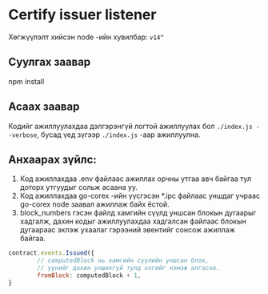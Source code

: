 # Certify issuer listener
Хөгжүүлэлт хийсэн node -ийн хувилбар: `v14^`
## Суулгах заавар
npm install

## Асаах заавар
Кодийг ажиллуулахдаа дэлгэрэнгүй логтой ажиллуулах бол `./index.js --verbose`, бусад үед зүгээр `./index.js` -аар ажиллуулна.

## Анхаарах зүйлс:
1. Код ажиллахдаа .env файлаас ажиллах орчны утгаа авч байгаа тул доторх утгуудыг сольж асаана уу.
2. Код ажиллахдаа go-corex -ийн үүсгэсэн *.ipc файлаас уншдаг учраас go-corex node заавал ажиллаж байх ёстой.
3. block_numbers гэсэн файлд хамгийн сүүлд уншсан блокын дугаарыг хадгалж, дахин кодыг ажиллуулахдаа хадгалсан файлаас блокын дугаараас эхлэж ухаалаг гэрээний эвентийг сонсож ажиллаж байгаа.
```javascript
contract.events.Issued({
        // computedBlock нь хамгийн сүүлийн уншсан блок,
        // үүнийг дахин уншихгүй тулд нэгийг нэмэж алгасна.
        fromBlock: computedBlock + 1,
}
```

